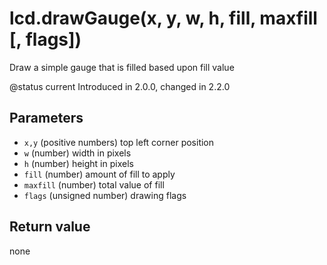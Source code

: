 # lcd.drawGauge\(x, y, w, h, fill, maxfill \[, flags\]\)

Draw a simple gauge that is filled based upon fill value

@status current Introduced in 2.0.0, changed in 2.2.0

## Parameters

* `x,y` \(positive numbers\) top left corner position
* `w` \(number\) width in pixels
* `h` \(number\) height in pixels
* `fill` \(number\) amount of fill to apply
* `maxfill` \(number\) total value of fill
* `flags` \(unsigned number\) drawing flags

## Return value

none


